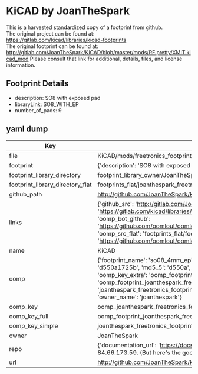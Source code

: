 # KiCAD by JoanTheSpark  
This is a harvested standardized copy of a footprint from github.  
The original project can be found at:  
https://gitlab.com/kicad/libraries/kicad-footprints  
The original footprint can be found at:
http://gitlab.com/JoanTheSpark/KiCAD/blob/master/mods/RF.pretty/XMIT.kicad_mod
Please consult that link for additional, details, files, and license information.  
## Footprint Details
* description: SO8 with exposed pad  
* libraryLink: SO8_WITH_EP  
* number_of_pads: 9  
## yaml dump  
| Key | Value |  
| --- | --- |  
| file | KiCAD/mods/freetronics_footprints.pretty/SO08_4mm_EP.kicad_mod |  
| footprint | {'description': 'SO8 with exposed pad', 'libraryLink': 'SO8_WITH_EP', 'number_of_pads': 9} |  
| footprint_library_directory | footprint_library_owner/JoanTheSpark_KiCAD |  
| footprint_library_directory_flat | footprints_flat/joanthespark_freetronics_footprints_so08_4mm_ep/working |  
| github_path | http://github.com/JoanTheSpark/KiCAD/blob/master/mods/freetronics_footprints.pretty/SO08_4mm_EP.kicad_mod |  
| links | {'github_src': 'http://gitlab.com/JoanTheSpark/KiCAD/blob/master/mods/RF.pretty/XMIT.kicad_mod', 'github_src_repo': 'https://gitlab.com/kicad/libraries/kicad-footprints', 'oomp_bot': 'footprints/joanthespark_freetronics_footprints_so08_4mm_ep/working', 'oomp_bot_github': 'https://github.com/oomlout/oomlout_oomp_footprint_bot/tree/main/footprints/joanthespark_freetronics_footprints_so08_4mm_ep/working', 'oomp_src_flat': 'footprints_flat/footprints_flat/joanthespark_freetronics_footprints_so08_4mm_ep/working', 'oomp_src_flat_github': 'https://github.com/oomlout/oomlout_oomp_footprint_src/tree/main/footprints_flat/joanthespark_freetronics_footprints_so08_4mm_ep/working'} |  
| name | KiCAD |  
| oomp | {'footprint_name': 'so08_4mm_ep', 'library_name': 'freetronics_footprints', 'md5': 'd550a1725baaa280b38051f6543a05e9', 'md5_10': 'd550a1725b', 'md5_5': 'd550a', 'md5_6': 'd550a1', 'oomp_key': 'oomp_joanthespark_freetronics_footprints_so08_4mm_ep', 'oomp_key_extra': 'oomp_footprint_joanthespark_freetronics_footprints_so08_4mm_ep', 'oomp_key_full': 'oomp_footprint_joanthespark_freetronics_footprints_so08_4mm_ep_d550a1', 'oomp_key_simple': 'joanthespark_freetronics_footprints_so08_4mm_ep', 'original_filename': 'KiCAD/mods/freetronics_footprints.pretty/SO08_4mm_EP.kicad_mod', 'owner_name': 'joanthespark'} |  
| oomp_key | oomp_joanthespark_freetronics_footprints_so08_4mm_ep |  
| oomp_key_full | oomp_footprint_joanthespark_freetronics_footprints_so08_4mm_ep |  
| oomp_key_simple | joanthespark_freetronics_footprints_so08_4mm_ep |  
| owner | JoanTheSpark |  
| repo | {'documentation_url': 'https://docs.github.com/rest/overview/resources-in-the-rest-api#rate-limiting', 'message': "API rate limit exceeded for 84.66.173.59. (But here's the good news: Authenticated requests get a higher rate limit. Check out the documentation for more details.)"} |  
| url | http://github.com/JoanTheSpark/KiCAD |  


